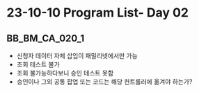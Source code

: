 # 23-10-10 Program List- Day 02

## BB_BM_CA_020_1

- 신청자 데이터 자체 삽입이 패밀리넷에서만 가능
- 조회 테스트 불가
- 조회 불가능하다보니 승인 테스트 못함
- 승인이나 그외 공통 팝업 또는 코드는 해당 컨트롤러에 옮겨야 하는가?

